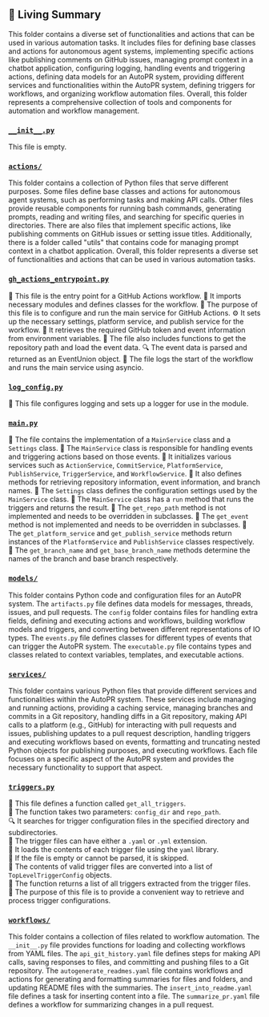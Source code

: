 

<!-- Living README Summary -->
## 🌳 Living Summary

This folder contains a diverse set of functionalities and actions that can be used in various automation tasks. It includes files for defining base classes and actions for autonomous agent systems, implementing specific actions like publishing comments on GitHub issues, managing prompt context in a chatbot application, configuring logging, handling events and triggering actions, defining data models for an AutoPR system, providing different services and functionalities within the AutoPR system, defining triggers for workflows, and organizing workflow automation files. Overall, this folder represents a comprehensive collection of tools and components for automation and workflow management.


### [`__init__.py`](https://github.com/raphael-francis/AutoPR-internal/tree/main/./autopr/__init__.py/)

This file is empty.


### [`actions/`](https://github.com/raphael-francis/AutoPR-internal/tree/main/./autopr/actions/)

This folder contains a collection of Python files that serve different purposes. Some files define base classes and actions for autonomous agent systems, such as performing tasks and making API calls. Other files provide reusable components for running bash commands, generating prompts, reading and writing files, and searching for specific queries in directories. There are also files that implement specific actions, like publishing comments on GitHub issues or setting issue titles. Additionally, there is a folder called "utils" that contains code for managing prompt context in a chatbot application. Overall, this folder represents a diverse set of functionalities and actions that can be used in various automation tasks.


### [`gh_actions_entrypoint.py`](https://github.com/raphael-francis/AutoPR-internal/tree/main/./autopr/gh_actions_entrypoint.py/)

📝 This file is the entry point for a GitHub Actions workflow.
🔧 It imports necessary modules and defines classes for the workflow.
🚀 The purpose of this file is to configure and run the main service for GitHub Actions.
⚙️ It sets up the necessary settings, platform service, and publish service for the workflow.
🔑 It retrieves the required GitHub token and event information from environment variables.
📂 The file also includes functions to get the repository path and load the event data.
🔍 The event data is parsed and returned as an EventUnion object.
📝 The file logs the start of the workflow and runs the main service using asyncio.



### [`log_config.py`](https://github.com/raphael-francis/AutoPR-internal/tree/main/./autopr/log_config.py/)

📝 This file configures logging and sets up a logger for use in the module.


### [`main.py`](https://github.com/raphael-francis/AutoPR-internal/tree/main/./autopr/main.py/)

📝 The file contains the implementation of a `MainService` class and a `Settings` class. 
📝 The `MainService` class is responsible for handling events and triggering actions based on those events. 
📝 It initializes various services such as `ActionService`, `CommitService`, `PlatformService`, `PublishService`, `TriggerService`, and `WorkflowService`. 
📝 It also defines methods for retrieving repository information, event information, and branch names. 
📝 The `Settings` class defines the configuration settings used by the `MainService` class. 
📝 The `MainService` class has a `run` method that runs the triggers and returns the result. 
📝 The `get_repo_path` method is not implemented and needs to be overridden in subclasses. 
📝 The `get_event` method is not implemented and needs to be overridden in subclasses. 
📝 The `get_platform_service` and `get_publish_service` methods return instances of the `PlatformService` and `PublishService` classes respectively. 
📝 The `get_branch_name` and `get_base_branch_name` methods determine the names of the branch and base branch respectively.


### [`models/`](https://github.com/raphael-francis/AutoPR-internal/tree/main/./autopr/models/)

This folder contains Python code and configuration files for an AutoPR system. The `artifacts.py` file defines data models for messages, threads, issues, and pull requests. The `config` folder contains files for handling extra fields, defining and executing actions and workflows, building workflow models and triggers, and converting between different representations of IO types. The `events.py` file defines classes for different types of events that can trigger the AutoPR system. The `executable.py` file contains types and classes related to context variables, templates, and executable actions.


### [`services/`](https://github.com/raphael-francis/AutoPR-internal/tree/main/./autopr/services/)

This folder contains various Python files that provide different services and functionalities within the AutoPR system. These services include managing and running actions, providing a caching service, managing branches and commits in a Git repository, handling diffs in a Git repository, making API calls to a platform (e.g., GitHub) for interacting with pull requests and issues, publishing updates to a pull request description, handling triggers and executing workflows based on events, formatting and truncating nested Python objects for publishing purposes, and executing workflows. Each file focuses on a specific aspect of the AutoPR system and provides the necessary functionality to support that aspect.


### [`triggers.py`](https://github.com/raphael-francis/AutoPR-internal/tree/main/./autopr/triggers.py/)

📄 This file defines a function called `get_all_triggers`.  
📁 The function takes two parameters: `config_dir` and `repo_path`.  
🔍 It searches for trigger configuration files in the specified directory and subdirectories.  
🔧 The trigger files can have either a `.yaml` or `.yml` extension.  
🔐 It loads the contents of each trigger file using the `yaml` library.  
🔁 If the file is empty or cannot be parsed, it is skipped.  
📝 The contents of valid trigger files are converted into a list of `TopLevelTriggerConfig` objects.  
🔀 The function returns a list of all triggers extracted from the trigger files.  
📌 The purpose of this file is to provide a convenient way to retrieve and process trigger configurations.


### [`workflows/`](https://github.com/raphael-francis/AutoPR-internal/tree/main/./autopr/workflows/)

This folder contains a collection of files related to workflow automation. The `__init__.py` file provides functions for loading and collecting workflows from YAML files. The `api_git_history.yaml` file defines steps for making API calls, saving responses to files, and committing and pushing files to a Git repository. The `autogenerate_readmes.yaml` file contains workflows and actions for generating and formatting summaries for files and folders, and updating README files with the summaries. The `insert_into_readme.yaml` file defines a task for inserting content into a file. The `summarize_pr.yaml` file defines a workflow for summarizing changes in a pull request.

<!-- Living README Summary -->